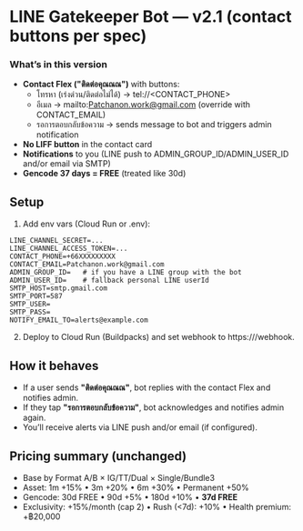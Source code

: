 # LINE Gatekeeper Bot — v2.1 (contact buttons per spec)

### What’s in this version
- **Contact Flex ("ติดต่อคุณณณ")** with buttons:
  - โทรหา (เร่งด่วน/ติดต่อไม่ได้) → tel://<CONTACT_PHONE>
  - อีเมล → mailto:Patchanon.work@gmail.com (override with CONTACT_EMAIL)
  - รอการตอบกลับข้อความ → sends message to bot and triggers admin notification
- **No LIFF button** in the contact card
- **Notifications** to you (LINE push to ADMIN_GROUP_ID/ADMIN_USER_ID and/or email via SMTP)
- **Gencode 37 days = FREE** (treated like 30d)

## Setup
1) Add env vars (Cloud Run or .env):
```
LINE_CHANNEL_SECRET=...
LINE_CHANNEL_ACCESS_TOKEN=...
CONTACT_PHONE=+66XXXXXXXXX
CONTACT_EMAIL=Patchanon.work@gmail.com
ADMIN_GROUP_ID=   # if you have a LINE group with the bot
ADMIN_USER_ID=    # fallback personal LINE userId
SMTP_HOST=smtp.gmail.com
SMTP_PORT=587
SMTP_USER=
SMTP_PASS=
NOTIFY_EMAIL_TO=alerts@example.com
```
2) Deploy to Cloud Run (Buildpacks) and set webhook to https://<service>/webhook.

## How it behaves
- If a user sends **"ติดต่อคุณณณ"**, bot replies with the contact Flex and notifies admin.
- If they tap **"รอการตอบกลับข้อความ"**, bot acknowledges and notifies admin again.
- You’ll receive alerts via LINE push and/or email (if configured).

## Pricing summary (unchanged)
- Base by Format A/B × IG/TT/Dual × Single/Bundle3
- Asset: 1m +15% • 3m +20% • 6m +30% • Permanent +50%
- Gencode: 30d FREE • 90d +5% • 180d +10% • **37d FREE**
- Exclusivity: +15%/month (cap 2) • Rush (<7d): +10% • Health premium: +฿20,000
